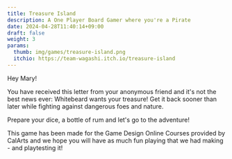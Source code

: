 ```yaml
---
title: Treasure Island
description: A One Player Board Gamer where you're a Pirate
date: 2024-04-28T11:40:14+09:00
draft: false
weight: 3
params:
  thumb: img/games/treasure-island.png
  itchio: https://team-wagashi.itch.io/treasure-island
---
```


Hey Mary!

You have received this letter from your anonymous friend and it's not the best news ever: Whitebeard wants your treasure! Get it back sooner than later while fighting against dangerous foes and nature.

Prepare your dice, a bottle of rum and let's go to the adventure!

This game has been made for the Game Design Online Courses provided by CalArts and we hope you will have as much fun playing that we had making - and playtesting it!